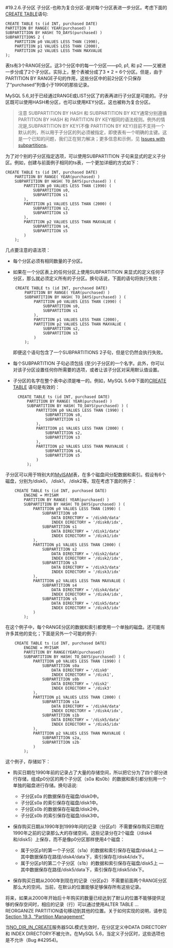 #19.2.6.子分区
子分区-也称为复合分区-是对每个分区表进一步分区。考虑下面的 [CREATE TABLE][13.01.17]语句:

    CREATE TABLE ts (id INT, purchased DATE)
    PARTITION BY RANGE( YEAR(purchased) )
    SUBPARTITION BY HASH( TO_DAYS(purchased) )
    SUBPARTITIONS 2 (
        PARTITION p0 VALUES LESS THAN (1990),
        PARTITION p1 VALUES LESS THAN (2000),
        PARTITION p2 VALUES LESS THAN MAXVALUE
    );  

表ts有3个RANGE分区。这3个分区中的每一个分区——p0, p1, 和 p2 ——又被进一步分成了2个子分区。实际上，整个表被分成了3 * 2 = 6个分区。但是，由于PARTITION BY RANGE子句的作用，这些分区中的前2分区个只保存了“purchased”列值小于1990的那些记录。

MySQL 5.6,对于已经通过RANGE或LIST分区了的表再进行子分区是可能的。子分区既可以使用HASH希分区，也可以使用KEY分区。这也被称为复合分区。

>注意
>SUBPARTITION BY HASH 和 SUBPARTITION BY KEY通常分别遵循PARTITION BY HASH 和 PARTITION BY KEY相同的语法规则。例外的情况是,SUBPARTITION BY KEY(不像 PARTITION BY KEY)目前不支持一个默认的列，所以用于子分区的列必须被指定，即使表有一个明确的主键。这是一个已知的问题，我们正在努力解决；更多信息和示例，见 [Issues with subpartitions](./19.06.00_Restrictions_and_Limitations_on_Partitioning.md)。


为了对个别的子分区指定选项，可以使用SUBPARTITION 子句来显式的定义子分区。例如，创建与前面例子相同的ts表，一个更加详细的方式如下：

    CREATE TABLE ts (id INT, purchased DATE)
	    PARTITION BY RANGE( YEAR(purchased) )
	    SUBPARTITION BY HASH( TO_DAYS(purchased) ) (
	        PARTITION p0 VALUES LESS THAN (1990) (
	            SUBPARTITION s0,
	            SUBPARTITION s1
	        ),
	        PARTITION p1 VALUES LESS THAN (2000) (
	            SUBPARTITION s2,
	            SUBPARTITION s3
	        ),
	        PARTITION p2 VALUES LESS THAN MAXVALUE (
	            SUBPARTITION s4,
	            SUBPARTITION s5
	        )
	    );

几点要注意的语法项： 

-  每个分区必须有相同数量的子分区。
-  如果在一个分区表上的任何分区上使用SUBPARTITION 来显式的定义任何子分区，那么就必须定义所有的子分区。换句话说，下面的语句将执行失败： 
    
        CREATE TABLE ts (id INT, purchased DATE)
	        PARTITION BY RANGE( YEAR(purchased) )
	        SUBPARTITION BY HASH( TO_DAYS(purchased) ) (
		        PARTITION p0 VALUES LESS THAN (1990) (
		            SUBPARTITION s0,
		            SUBPARTITION s1
		        ),
		        PARTITION p1 VALUES LESS THAN (2000),
		        PARTITION p2 VALUES LESS THAN MAXVALUE (
		            SUBPARTITION s2,
		            SUBPARTITION s3
		        )
        	);

    即便这个语句包含了一个SUBPARTITIONS 2子句，但是它仍然会执行失败。

-  每个SUBPARTITION 子句必须包括 (至少)子分区的一个名字。此外，你可以对该子分区设置任何你所需要的选项，或者让该子分区对采用默认值设置。

- 子分区的名字在整个表中必须是唯一的。例如，MySQL 5.6中下面的[CREATE TABLE][13.01.17] 语句是有效的： 

        CREATE TABLE ts (id INT, purchased DATE)
	        PARTITION BY RANGE( YEAR(purchased) )
	        SUBPARTITION BY HASH( TO_DAYS(purchased) ) (
		        PARTITION p0 VALUES LESS THAN (1990) (
		            SUBPARTITION s0,
		            SUBPARTITION s1
		        ),
		        PARTITION p1 VALUES LESS THAN (2000) (
		            SUBPARTITION s2,
		            SUBPARTITION s3
		        ),
		        PARTITION p2 VALUES LESS THAN MAXVALUE (
		            SUBPARTITION s4,
		            SUBPARTITION s5
		        )
	        );

子分区可以用于特别大的[MyISAM][15.02.00]表，在多个磁盘间分配数据和索引。假设有6个磁盘，分别为/disk0， /disk1， /disk2等。现在考虑下面的例子：

		CREATE TABLE ts (id INT, purchased DATE)
			ENGINE = MYISAM
			PARTITION BY RANGE( YEAR(purchased) )
			SUBPARTITION BY HASH( TO_DAYS(purchased) ) (
				PARTITION p0 VALUES LESS THAN (1990) (
					SUBPARTITION s0
						DATA DIRECTORY = '/disk0/data'
						INDEX DIRECTORY = '/disk0/idx',
					SUBPARTITION s1
						DATA DIRECTORY = '/disk1/data'
						INDEX DIRECTORY = '/disk1/idx'
				),
				PARTITION p1 VALUES LESS THAN (2000) (
					SUBPARTITION s2
						DATA DIRECTORY = '/disk2/data'
						INDEX DIRECTORY = '/disk2/idx',
					SUBPARTITION s3
						DATA DIRECTORY = '/disk3/data'
						INDEX DIRECTORY = '/disk3/idx'
				),
				PARTITION p2 VALUES LESS THAN MAXVALUE (
					SUBPARTITION s4
						DATA DIRECTORY = '/disk4/data'
						INDEX DIRECTORY = '/disk4/idx',
					SUBPARTITION s5
						DATA DIRECTORY = '/disk5/data'
						INDEX DIRECTORY = '/disk5/idx'
				)
			);

在这个例子中，每个RANGE分区的数据和索引都使用一个单独的磁盘。还可能有许多其他的变化；下面是另外一个可能的例子:

		CREATE TABLE ts (id INT, purchased DATE)
			ENGINE = MYISAM
			PARTITION BY RANGE(YEAR(purchased))
			SUBPARTITION BY HASH( TO_DAYS(purchased) ) (
				PARTITION p0 VALUES LESS THAN (1990) (
					SUBPARTITION s0a
						DATA DIRECTORY = '/disk0'
						INDEX DIRECTORY = '/disk1',
					SUBPARTITION s0b
						DATA DIRECTORY = '/disk2'
						INDEX DIRECTORY = '/disk3'
				),
				PARTITION p1 VALUES LESS THAN (2000) (
					SUBPARTITION s1a
						DATA DIRECTORY = '/disk4/data'
						INDEX DIRECTORY = '/disk4/idx',
					SUBPARTITION s1b
						DATA DIRECTORY = '/disk5/data'
						INDEX DIRECTORY = '/disk5/idx'
				),
				PARTITION p2 VALUES LESS THAN MAXVALUE (
					SUBPARTITION s2a,
					SUBPARTITION s2b
				)
			);

这个例子，存储如下：

- 	购买日期在1990年前的记录占了大量的存储空间，所以把它分为了四个部分进行存储，组成p0分区的两个子分区（s0a 和s0b）的数据和索引都分别用一个单独的磁盘进行存储。换句话说:
    - 子分区s0a 的数据保存在磁盘/disk0中。
    - 子分区s0a 的索引保存在磁盘/disk1中。
    - 子分区s0b 的数据保存在磁盘/disk2中。
    - 子分区s0b 的索引保存在磁盘/disk3中。
 

- 保存购买日期从1990年到1999年间的记录（分区p1）不需要保存购买日期在1990年之前的记录那么大的存储空间。这些记录分在2个磁盘（/disk4和/disk5）上保存，而不是像p0分区那样使用4个磁盘： 
   - 属于分区p1的第一个子分区（s1a）的数据和索引保存在磁盘/disk4上 — 其中数据保存在路径/disk4/data下，索引保存在/disk4/idx下。
   - 属于分区p1的第二个子分区（s1b）的数据和索引保存在磁盘/disk5上 — 其中数据保存在路径/disk5/data下，索引保存在/disk5/idx下。

- 保存购买日期从2000年到现在的记录（分区p2）不需要前面两个RANGE分区那么大的空间。当前，在默认的位置能够足够保存所有这些记录。

将来，如果从2000年开始后十年购买的数量已经达到了默认的位置不能够提供足够的保存空间时，相应的记录（行）可以通过使用ALTER TABLE ... REORGANIZE PARTITION语句移动到其他的位置。关于如何实现的说明，请参见 [Section 19.3, “Partition Management”](./19.03.00_Partition_Management.md)

当[NO_DIR_IN_CREATE][05.01.07]服务器SQL模式生效时，在分区定义中DATA DIRECTORY 和 INDEX DIRECTORY不被允许。在MySQL 5.6，当定义子分区时，这些选项也是不允许（Bug #42954)。


[05.01.07]:../Chapter_05/05.01.07_Server_SQL_Modes.md
[13.01.17]:../Chapter_13/13.01.17_CREATE_TABLE_Syntax.md
[15.02.00]:../Chapter_15/15.02.00_The_MyISAM_Storage_Engine.md